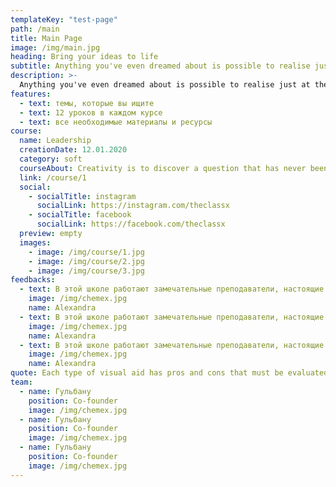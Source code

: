 ```yaml
---
templateKey: "test-page"
path: /main
title: Main Page
image: /img/main.jpg
heading: Bring your ideas to life
subtitle: Anything you've even dreamed about is possible to realise just at the moment when you decided to win.
description: >-
  Anything you've even dreamed about is possible to realise just at the moment when you decided to win.
features:
  - text: темы, которые вы ищите
  - text: 12 уроков в каждом курсе
  - text: все необходимые материалы и ресурсы
course:
  name: Leadership
  creationDate: 12.01.2020
  category: soft
  courseAbout: Creativity is to discover a question that has never been asked. If one brings up an idiosyncratic question, the answer he gives will necessarily be unique as well.
  link: /course/1
  social:
    - socialTitle: instagram
      socialLink: https://instagram.com/theclassx
    - socialTitle: facebook
      socialLink: https://facebook.com/theclassx
  preview: empty
  images:
    - image: /img/course/1.jpg
    - image: /img/course/2.jpg
    - image: /img/course/3.jpg
feedbacks:
  - text: В этой школе работают замечательные преподаватели, настоящие профессионалы! На занятиях получаешь не только заряд бодрости и энергии от зажигательных танцев, но и уйму положительных эмоций.
    image: /img/chemex.jpg
    name: Alexandra
  - text: В этой школе работают замечательные преподаватели, настоящие профессионалы! На занятиях получаешь не только заряд бодрости и энергии от зажигательных танцев, но и уйму положительных эмоций.
    image: /img/chemex.jpg
    name: Alexandra
  - text: В этой школе работают замечательные преподаватели, настоящие профессионалы! На занятиях получаешь не только заряд бодрости и энергии от зажигательных танцев, но и уйму положительных эмоций.
    image: /img/chemex.jpg
    name: Alexandra
quote: Each type of visual aid has pros and cons that must be evaluated to ensure it will be beneficial to the overall presentation. Before incorporating visual aids into speeches, the speaker should understand that if used incorrectly, the visual will not be an aid, but a distraction.
team:
  - name: Гульбану
    position: Co-founder
    image: /img/chemex.jpg
  - name: Гульбану
    position: Co-founder
    image: /img/chemex.jpg
  - name: Гульбану
    position: Co-founder
    image: /img/chemex.jpg
---
```

